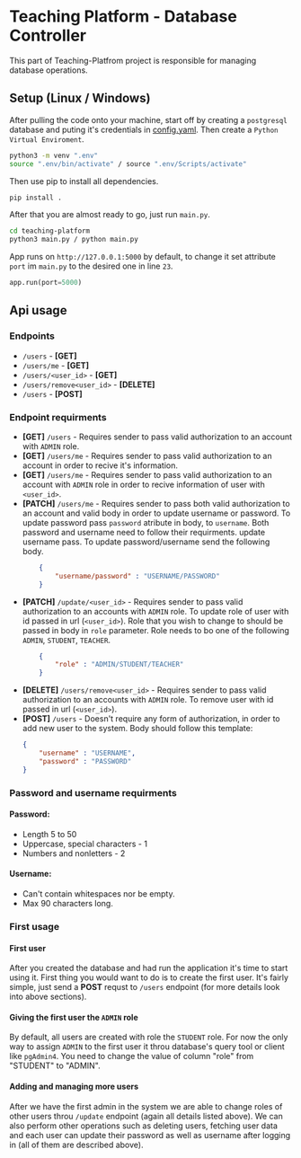 # Teaching Platform - Database Controller
This part of Teaching-Platfrom project is responsible for
managing database operations.

## Setup (Linux / Windows)
After pulling the code onto your machine, start  off by creating a
`postgresql` database and puting it's credentials in 
[config.yaml](https://github.com/Czupryn013/Teaching-Platform/blob/develop/config.yaml). 
Then create a `Python Virtual Enviroment`.

```bash
python3 -m venv ".env"
source ".env/bin/activate" / source ".env/Scripts/activate"
```


Then use pip to install all dependencies.
```bash
pip install .
```

After that you are almost ready to go, just run `main.py`.
```bash
cd teaching-platform
python3 main.py / python main.py
```
App runs on `http://127.0.0.1:5000` by default, to change it set attribute
`port` im `main.py` to the desired one in line `23`.
```python
app.run(port=5000)
```

## Api usage

### Endpoints
* `/users`  - **[GET]**
* `/users/me` - **[GET]**
* `/users/<user_id>` - **[GET]**
* `/users/remove<user_id>` - **[DELETE]**
* `/users` - **[POST]**

### Endpoint requirments
* **[GET]** `/users` - Requires sender to pass
valid authorization to an account with `ADMIN` role.
* **[GET]** `/users/me` - Requires sender to pass valid 
authorization to an account in order to recive it's information.
* **[GET]** `/users/me` - Requires sender to pass valid 
authorization to an account with `ADMIN` role in order to recive 
information of user with `<user_id>`.
* **[PATCH]** `/users/me` - Requires sender to pass both valid 
authorization to an account and valid body in order to update username 
or password. To update password pass `password` atribute in body, to 
`username`. Both password and username need to follow their requirments.
update username pass. To update password/username send the following body.
  ```json
      {
          "username/password" : "USERNAME/PASSWORD"
      }
  ```
* **[PATCH]** `/update/<user_id>` - Requires sender to pass valid 
authorization to an accounts with `ADMIN` role. To update role of user 
with id passed in url (`<user_id>`). Role that you wish to change to
should be passed in body in `role` parameter. Role needs to bo one of
the following `ADMIN`, `STUDENT`, `TEACHER`.
  ```json
      {
          "role" : "ADMIN/STUDENT/TEACHER"
      }
  ```
* **[DELETE]** `/users/remove<user_id>` - Requires sender to pass valid 
authorization to an accounts with `ADMIN` role. To remove user with id
passed in url (`<user_id>`).
* **[POST]** `/users` - Doesn't require any form of authorization, 
in order to add new user to the system. Body should
follow this template: 
    ```json
    {
        "username" : "USERNAME",
        "password" : "PASSWORD"
    }
    ```
### Password and username requirments
#### Password:
* Length 5 to 50
* Uppercase, special characters - 1
* Numbers and nonletters - 2
#### Username:
* Can't contain whitespaces nor be empty.
* Max 90 characters long.

### First usage
#### First user
After you created the database and had run the application it's time to
start using it. First thing you would want to do is to create the first
user. It's fairly simple, just send a **POST** requst to `/users`
endpoint (for more details look into above sections).

#### Giving the first user the `ADMIN` role
By default, all users are created with role the `STUDENT` role. For now
the only way to assign `ADMIN` to the first user it throu database's 
query tool or client like `pgAdmin4`. You need to change the value of
column "role" from "STUDENT" to "ADMIN".

#### Adding and managing more users
After we have the first admin in the system we are able to change roles
of other users throu `/update` endpoint (again all details listed above).
We can also perform other operations such as deleting users, fetching 
user data and each user can update their password as well as username
after logging in (all of them are described above). 